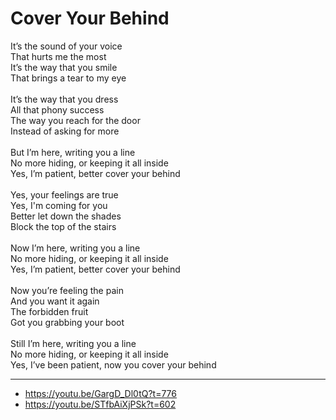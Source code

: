 # Cover Your Behind

It’s the sound of your voice\
That hurts me the most\
It’s the way that you smile\
That brings a tear to my eye\
\
It’s the way that you dress\
All that phony success\
The way you reach for the door\
Instead of asking for more\
\
But I’m here, writing you a line\
No more hiding, or keeping it all inside\
Yes, I’m patient, better cover your behind\
\
Yes, your feelings are true\
Yes, I'm coming for you\
Better let down the shades\
Block the top of the stairs\
\
Now I’m here, writing you a line\
No more hiding, or keeping it all inside\
Yes, I’m patient, better cover your behind\
\
Now you’re feeling the pain\
And you want it again\
The forbidden fruit\
Got you grabbing your boot\
\
Still I’m here, writing you a line\
No more hiding, or keeping it all inside\
Yes, I’ve been patient, now you cover your behind

---
- https://youtu.be/GargD_Dl0tQ?t=776
- https://youtu.be/STfbAiXjPSk?t=602
